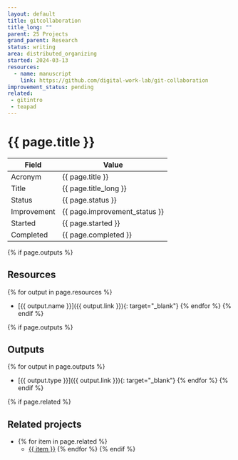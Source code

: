 ```yaml
---
layout: default
title: gitcollaboration
title_long: ""
parent: 25 Projects
grand_parent: Research
status: writing
area: distributed_organizing
started: 2024-03-13
resources:
  - name: manuscript
    link: https://github.com/digital-work-lab/git-collaboration
improvement_status: pending
related:
 - gitintro
 - teapad
---
```


# {{ page.title }}

Field               | Value
------------------- | ----------------------------------
Acronym             | {{ page.title }}
Title               | {{ page.title_long }}
Status              | {{ page.status }}
Improvement         | {{ page.improvement_status }}
Started             | {{ page.started }}
Completed           | {{ page.completed }}

{% if page.outputs %}
## Resources

  {% for output in page.resources %}
  - [{{ output.name }}]({{ output.link }}){: target="_blank"}
  {% endfor %}
{% endif %}

{% if page.outputs %}
## Outputs

  {% for output in page.outputs %}
  - [{{ output.type }}]({{ output.link }}){: target="_blank"}
  {% endfor %}
{% endif %}

{% if page.related %}
## Related projects 

- {% for item in page.related %}
  - <a href="{{ item }}">{{ item }}</a>
{% endfor %}
{% endif %}
